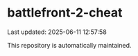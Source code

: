 # battlefront-2-cheat

Last updated: 2025-06-11 12:57:58

This repository is automatically maintained.
